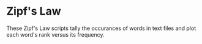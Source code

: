 # Zipf's Law

These Zipf's Law scripts tally the occurances of words in text 
files and plot each word's rank versus its frequency.
